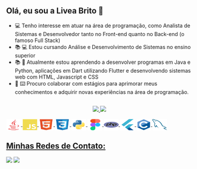 ## Olá, eu sou a Livea Brito 👋
  
- 💻 Tenho interesse em atuar na área de programação, como Analista de Sistemas e Desenvolvedor tanto no Front-end quanto no Back-end (o famoso Full Stack)
- 📚 💻 Estou cursando Análise e Desenvolvimento de Sistemas no ensino superior
- 📚 📖 Atualmente estou aprendendo a desenvolver programas em Java e Python, aplicações em Dart utilizando Flutter e desenvolvendo sistemas web com HTML, Javascript e CSS
- 💞️ ⌨️ Procuro colaborar com estágios para aprimorar meus conhecimentos e adquirir novas experiências na área de programação.

##
  <div align="center">
    <a href="https://github.com/LiveaBrito">
  <img height="170em" src="https://github-readme-stats.vercel.app/api?username=LiveaBrito&show_icons=true&theme=dracula&include_all_commits=true&count_private=true"/>
  <img height="170em" src="https://github-readme-stats.vercel.app/api/top-langs/?username=LiveaBrito&layout=compact&langs_count=7&theme=dracula"/>
</div>
      
<div style="display: inline_block"><br>
  <img align="center" alt="Livea-Java" height="30" width="40" src="https://raw.githubusercontent.com/devicons/devicon/master/icons/java/java-plain.svg">
  <img align="center" alt="Livea-Js" height="30" width="40" src="https://raw.githubusercontent.com/devicons/devicon/master/icons/javascript/javascript-plain.svg">
  <img align="center" alt="Livea-HTML" height="30" width="40" src="https://raw.githubusercontent.com/devicons/devicon/master/icons/html5/html5-original.svg">
  <img align="center" alt="Livea-CSS" height="30" width="40" src="https://raw.githubusercontent.com/devicons/devicon/master/icons/css3/css3-original.svg">
  <img align="center" alt="Livea-Python" height="30" width="40" src="https://raw.githubusercontent.com/devicons/devicon/master/icons/python/python-original.svg">
  <img align="center" alt="Livea-Java" height="30" width="40" src="https://raw.githubusercontent.com/devicons/devicon/master/icons/figma/figma-original.svg">
  <img align="center" alt="Livea-Java" height="30" width="40" src="https://raw.githubusercontent.com/devicons/devicon/master/icons/php/php-original.svg">
  <!--<img align="center" alt="Livea-Java" height="30" width="40" src="https://raw.githubusercontent.com/devicons/devicon/master/icons/dart/dart-original.svg">-->
  <img align="center" alt="Livea-Java" height="30" width="40" src="https://raw.githubusercontent.com/devicons/devicon/master/icons/flutter/flutter-original.svg">
  <img align="center" alt="Livea-Java" height="30" width="40" src="https://raw.githubusercontent.com/devicons/devicon/master/icons/c/c-original.svg">
  <img align="center" alt="Livea-Java" height="30" width="40" src="https://raw.githubusercontent.com/devicons/devicon/master/icons/mysql/mysql-original.svg">
</div>

  ##
  ## Minhas Redes de Contato:
  
  <div>
    <a href="https://www.instagram.com/livea_brito/" target="_blank"><img src="https://img.shields.io/badge/-Instagram-%23E4405F?style=for-the-badge&logo=instagram&logoColor=white" target="_blank"></a>
    <a href="https://www.linkedin.com/in/livea-brito-3092b3297" target="_blank"><img src="https://img.shields.io/badge/-LinkedIn-%230077B5?style=for-the-badge&logo=linkedin&logoColor=white" target="_blank"></a> 
  </div>
  
  


